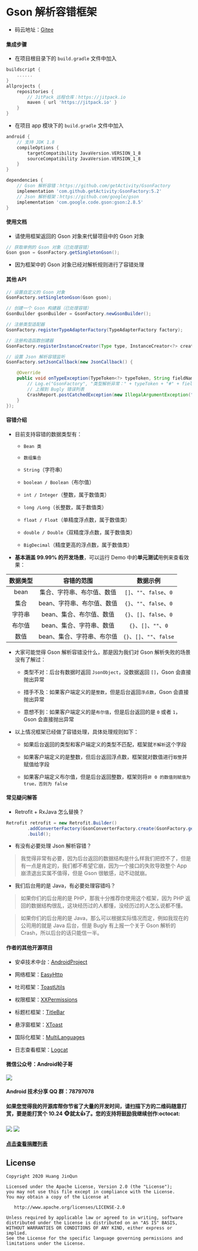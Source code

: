 # Gson 解析容错框架

* 码云地址：[Gitee](https://gitee.com/getActivity/GsonFactory)

#### 集成步骤

* 在项目根目录下的 `build.gradle` 文件中加入

```groovy
buildscript {
    ......
}
allprojects {
    repositories {
        // JitPack 远程仓库：https://jitpack.io
        maven { url 'https://jitpack.io' }
    }
}
```

* 在项目 app 模块下的 `build.gradle` 文件中加入

```groovy
android {
    // 支持 JDK 1.8
    compileOptions {
        targetCompatibility JavaVersion.VERSION_1_8
        sourceCompatibility JavaVersion.VERSION_1_8
    }
}

dependencies {
    // Gson 解析容错：https://github.com/getActivity/GsonFactory
    implementation 'com.github.getActivity:GsonFactory:5.2'
    // Json 解析框架：https://github.com/google/gson
    implementation 'com.google.code.gson:gson:2.8.5'
}
```

#### 使用文档

* 请使用框架返回的 Gson 对象来代替项目中的 Gson 对象

```java
// 获取单例的 Gson 对象（已处理容错）
Gson gson = GsonFactory.getSingletonGson();
```

* 因为框架中的 Gson 对象已经对解析规则进行了容错处理

#### 其他 API

```java
// 设置自定义的 Gson 对象
GsonFactory.setSingletonGson(Gson gson);

// 创建一个 Gson 构建器（已处理容错）
GsonBuilder gsonBuilder = GsonFactory.newGsonBuilder();

// 注册类型适配器
GsonFactory.registerTypeAdapterFactory(TypeAdapterFactory factory);

// 注册构造函数创建器
GsonFactory.registerInstanceCreator(Type type, InstanceCreator<?> creator);

// 设置 Json 解析容错监听
GsonFactory.setJsonCallback(new JsonCallback() {

    @Override
    public void onTypeException(TypeToken<?> typeToken, String fieldName, JsonToken jsonToken) {
        // Log.e("GsonFactory", "类型解析异常：" + typeToken + "#" + fieldName + "，后台返回的类型为：" + jsonToken);
        // 上报到 Bugly 错误列表
        CrashReport.postCatchedException(new IllegalArgumentException("类型解析异常：" + typeToken + "#" + fieldName + "，后台返回的类型为：" + jsonToken));
    }
});
```

#### 容错介绍

* 目前支持容错的数据类型有：

	* `Bean 类`

	* `数组集合`
	
	* `String`（字符串）

	* `boolean / Boolean`（布尔值）

	* `int / Integer`（整数，属于数值类）
	
	* `long /Long`（长整数，属于数值类）
	
	* `float / Float`（单精度浮点数，属于数值类）
	
	* `double / Double`（双精度浮点数，属于数值类）
	
	* `BigDecimal`（精度更高的浮点数，属于数值类）
	
* **基本涵盖 99.99% 的开发场景**，可以运行 Demo 中的**单元测试**用例来查看效果：

|  数据类型  | 容错的范围 |  数据示例  |
| :----: | :------: |  :-----: |
|  bean | 集合、字符串、布尔值、数值 |  `[]`、`""`、`false`、`0`  |
|  集合 | bean、字符串、布尔值、数值 |  `{}`、`""`、`false`、`0`  |
|  字符串 | bean、集合、布尔值、数值 |  `{}`、`[]`、`false`、`0`  |
|  布尔值 | bean、集合、字符串、数值 |  `{}`、`[]`、`""`、`0`  |
|  数值 |  bean、集合、字符串、布尔值 |  `{}`、`[]`、`""`、`false`  |

* 大家可能觉得 Gson 解析容错没什么，那是因为我们对 Gson 解析失败的场景没有了解过：

	* 类型不对：后台有数据时返回 `JsonObject`，没数据返回 `[]`，Gson 会直接抛出异常

	* 措手不及：如果客户端定义的是`整数`，但是后台返回`浮点数`，Gson 会直接抛出异常
	
	* 意想不到：如果客户端定义的是`布尔值`，但是后台返回的是 `0` 或者 `1`，Gson 会直接抛出异常
	
* 以上情况框架已经做了容错处理，具体处理规则如下：

	* 如果后台返回的类型和客户端定义的类型不匹配，框架就`不解析`这个字段

	* 如果客户端定义的是整数，但后台返回浮点数，框架就对数值进行`取整`并赋值给字段

	* 如果客户端定义布尔值，但是后台返回整数，框架则将`非 0 的数值则赋值为 true，否则为 false`
	
#### 常见疑问解答

*  Retrofit + RxJava 怎么替换？

```java
Retrofit retrofit = new Retrofit.Builder()
        .addConverterFactory(GsonConverterFactory.create(GsonFactory.getSingletonGson()))
        .build();
```

* 有没有必要处理 Json 解析容错？

> 我觉得非常有必要，因为后台返回的数据结构是什么样我们把控不了，但是有一点是肯定的，我们都不希望它崩，因为一个接口的失败导致整个 App 崩溃退出实属不值得，但是 Gson 很敏感，动不动就崩。

* 我们后台用的是 Java，有必要处理容错吗？

> 如果你们的后台用的是 PHP，那我十分推荐你使用这个框架，因为 PHP 返回的数据结构很乱，这块经历过的人都懂，没经历过的人怎么说都不懂。

> 如果你们的后台用的是 Java，那么可以根据实际情况而定，例如我现在的公司用的就是 Java 后台，但是 Bugly 有上报一个关于 Gson 解析的 Crash，所以后台的话只能信一半。

#### 作者的其他开源项目

* 安卓技术中台：[AndroidProject](https://github.com/getActivity/AndroidProject)

* 网络框架：[EasyHttp](https://github.com/getActivity/EasyHttp)

* 吐司框架：[ToastUtils](https://github.com/getActivity/ToastUtils)

* 权限框架：[XXPermissions](https://github.com/getActivity/XXPermissions)

* 标题栏框架：[TitleBar](https://github.com/getActivity/TitleBar)

* 悬浮窗框架：[XToast](https://github.com/getActivity/XToast)

* 国际化框架：[MultiLanguages](https://github.com/getActivity/MultiLanguages)

* 日志查看框架：[Logcat](https://github.com/getActivity/Logcat)

#### 微信公众号：Android轮子哥

![](https://raw.githubusercontent.com/getActivity/Donate/master/picture/official_ccount.png)

#### Android 技术分享 QQ 群：78797078

#### 如果您觉得我的开源库帮你节省了大量的开发时间，请扫描下方的二维码随意打赏，要是能打赏个 10.24 :monkey_face:就太:thumbsup:了。您的支持将鼓励我继续创作:octocat:

![](https://raw.githubusercontent.com/getActivity/Donate/master/picture/pay_ali.png) ![](https://raw.githubusercontent.com/getActivity/Donate/master/picture/pay_wechat.png)

#### [点击查看捐赠列表](https://github.com/getActivity/Donate)

## License

```text
Copyright 2020 Huang JinQun

Licensed under the Apache License, Version 2.0 (the "License");
you may not use this file except in compliance with the License.
You may obtain a copy of the License at

   http://www.apache.org/licenses/LICENSE-2.0

Unless required by applicable law or agreed to in writing, software
distributed under the License is distributed on an "AS IS" BASIS,
WITHOUT WARRANTIES OR CONDITIONS OF ANY KIND, either express or implied.
See the License for the specific language governing permissions and
limitations under the License.